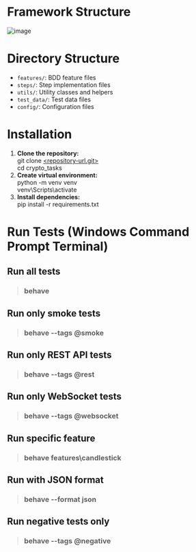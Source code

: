 # Framework Structure
![image](https://github.com/user-attachments/assets/c04cdd1d-726b-4063-84ff-cb4273f89cae)

# Directory Structure
- `features/`: BDD feature files
- `steps/`: Step implementation files
- `utils/`: Utility classes and helpers
- `test_data/`: Test data files
- `config/`: Configuration files


# Installation

1. **Clone the repository:**  
   git clone [<repository-url.git>  ](https://github.com/allenlee65/crypto_tasks.git)  
   cd crypto_tasks
2. **Create virtual environment:**  
   python -m venv venv  
   venv\Scripts\activate
3. **Install dependencies:**  
   pip install -r requirements.txt


# Run Tests (Windows Command Prompt Terminal)
## Run all tests

>### behave

## Run only smoke tests

>### behave --tags @smoke

## Run only REST API tests

>### behave --tags @rest

## Run only WebSocket tests

>### behave --tags @websocket

## Run specific feature

>### behave features\candlestick

## Run with JSON format

>### behave --format json

## Run negative tests only

>### behave --tags @negative
